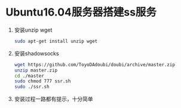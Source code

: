 # Ubuntu16.04服务器搭建ss服务

1. 安装unzip wget

   ```bash
   sudo apt-get install unzip wget
   ```

2. 安装shadowsocks

   ```bash
   wget https://github.com/ToyoDAdoubi/doubi/archive/master.zip
   unzip master.zip
   cd ./master
   sudo chmod 777 ssr.sh
   sudo ./ssr.sh
   
   ```

3. 安装过程一路都有提示，十分简单
